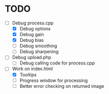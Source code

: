 TODO
====
- [ ] Debug process.cpp
	- [X] Debug options
	- [X] Debug gain
	- [X] Debug bias
	- [ ] Debug smoothing
	- [ ] Debug sharpening
- [ ] Debug upload.php
	- [ ] Debug calling code for process.cpp
- [ ] Work on index.html
	- [X] Tooltips
	- [ ] Progress window for processing
	- [ ] Better error checking on returned image
